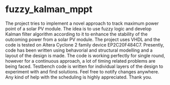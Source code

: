 fuzzy_kalman_mppt
=================

The project tries to implement a novel approach to track maximum power point of a solar PV module. The idea is to use fuzzy logic and develop Kalman filter algorithm according to it to enhance the stability of the outcoming power from a solar PV module. The project uses VHDL and the code is tested on Altera Cyclone 2 family device EP2C20F484C7. Presently, code has been written using behavorial and structural modelling and a layout of the design is made. The code is working perfectly for single round, however for a continuous approach, a lot of timing related problems are being faced. Testbench code is written for individual layers of the design to experiment with and find solutions. Feel free to notify changes anywhere. Any kind of help with the scheduling is highly appreciated. Thank you.

